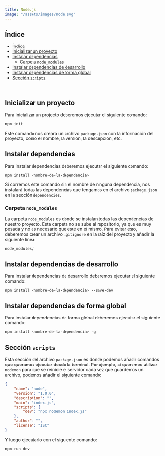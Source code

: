 ```yaml
---
title: Node.js
image: "/assets/images/node.svg"
---
```


## Índice

- [Índice](#índice)
- [Inicializar un proyecto](#inicializar-un-proyecto)
- [Instalar dependencias](#instalar-dependencias)
  - [Carpeta `node_modules`](#carpeta-node_modules)
- [Instalar dependencias de desarrollo](#instalar-dependencias-de-desarrollo)
- [Instalar dependencias de forma global](#instalar-dependencias-de-forma-global)
- [Sección `scripts`](#sección-scripts)

<br>

## Inicializar un proyecto

Para inicializar un projecto deberemos ejecutar el siguiente comando:

```bash
npm init
```

Este comando nos creará un archivo `package.json` con la información del proyecto, como el nombre, la versión, la descripción, etc.

## Instalar dependencias

Para instalar dependencias deberemos ejecutar el siguiente comando:

```bash
npm install <nombre-de-la-dependencia>
```

Si corremos este comando sin el nombre de ninguna dependencia, nos instalará todas las dependencias que tengamos en el archivo `package.json` en la sección `dependencies`.

### Carpeta `node_modules`

La carpeta `node_modules` es donde se instalan todas las dependencias de nuestro proyecto. Esta carpeta no se sube al repositorio, ya que es muy pesada y no es necesario que esté en el mismo. Para evitar esto, deberemos crear un archivo `.gitignore` en la raíz del proyecto y añadir la siguiente línea:

```bash
node_modules/
```

## Instalar dependencias de desarrollo

Para instalar dependencias de desarrollo deberemos ejecutar el siguiente comando:

```bash
npm install <nombre-de-la-dependencia> --save-dev
```

## Instalar dependencias de forma global

Para instalar dependencias de forma global deberemos ejecutar el siguiente comando:

```bash
npm install <nombre-de-la-dependencia> -g
```

## Sección `scripts`

Esta sección del archivo `package.json` es donde podemos añadir comandos que queramos ejecutar desde la terminal. Por ejemplo, si queremos utilizar `nodemon` para que se reinicie el servidor cada vez que guardemos un archivo, podemos añadir el siguiente comando:

```json
{
    "name": "node",
    "version": "1.0.0",
    "description": "",
    "main": "index.js",
    "scripts": {
        "dev": "npx nodemon index.js"
    },
    "author": "",
    "license": "ISC"
}
```

Y luego ejecutarlo con el siguiente comando:

```bash
npm run dev
```
